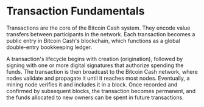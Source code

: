 # Transaction Fundamentals

Transactions are the core of the Bitcoin Cash system. They encode value transfers between participants in the network. Each transaction becomes a public entry in Bitcoin Cash's blockchain, which functions as a global double-entry bookkeeping ledger.

A transaction's lifecycle begins with creation (origination), followed by signing with one or more digital signatures that authorize spending the funds. The transaction is then broadcast to the Bitcoin Cash network, where nodes validate and propagate it until it reaches most nodes. Eventually, a mining node verifies it and includes it in a block. Once recorded and confirmed by subsequent blocks, the transaction becomes permanent, and the funds allocated to new owners can be spent in future transactions.